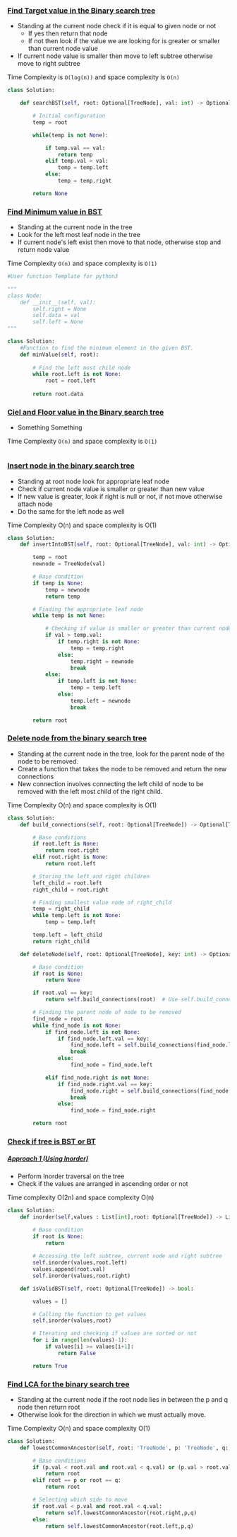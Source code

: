 
### [Find Target value in the Binary search tree](https://leetcode.com/problems/search-in-a-binary-search-tree/)

- Standing at the current node check if it is equal to given node or not
	- If yes then return that node
	- If not then look if the value we are looking for is greater or smaller than current node value
- If current node value is smaller then move to left subtree otherwise move to right subtree

Time Complexity is `O(log(n))` and space complexity is `O(n)`
```python
class Solution:

    def searchBST(self, root: Optional[TreeNode], val: int) -> Optional[TreeNode]:

        # Initial configuration
        temp = root

        while(temp is not None):

            if temp.val == val:
                return temp
            elif temp.val > val:
                temp = temp.left
            else:
                temp = temp.right

        return None
```


### [Find Minimum value in BST](https://www.geeksforgeeks.org/problems/minimum-element-in-bst/1)

- Standing at the current node in the tree
- Look for the left most leaf node in the tree
- If current node's left exist then move to that node, otherwise stop and return node value

Time Complexity `O(n)` and space complexity is `O(1)`

```python
#User function Template for python3

"""
class Node:
    def __init__(self, val):
        self.right = None
        self.data = val
        self.left = None
"""

class Solution:
    #Function to find the minimum element in the given BST.
    def minValue(self, root):
        
        # Find the left most child node
        while root.left is not None:
            root = root.left
            
        return root.data
```


### [Ciel and Floor value in the Binary search tree]()

- Something Something

Time Complexity `O(n)` and space complexity is `O(1)`

```python

```


### [Insert node in the binary search tree](https://leetcode.com/problems/insert-into-a-binary-search-tree/description/)

- Standing at root node look for appropriate leaf node
- Check if current node value is smaller or greater than new value
- If new value is greater, look if right is null or not, if not move otherwise attach node
- Do the same for the left node as well

Time Complexity O(n) and space complexity is O(1)

```python
class Solution:
    def insertIntoBST(self, root: Optional[TreeNode], val: int) -> Optional[TreeNode]:

        temp = root
        newnode = TreeNode(val)

        # Base condition
        if temp is None:
            temp = newnode
            return temp

        # Finding the appropriate leaf node
        while temp is not None:

            # Checking if value is smaller or greater than current node
            if val > temp.val:
                if temp.right is not None:
                    temp = temp.right
                else:
                    temp.right = newnode
                    break
            else:
                if temp.left is not None:
                    temp = temp.left
                else:
                    temp.left = newnode
                    break

        return root
```

### [Delete node from the binary search tree](https://leetcode.com/problems/delete-node-in-a-bst/)

- Standing at the current node in the tree, look for the parent node of the node to be removed.
- Create a function that takes the node to be removed and return the new connections
- New connection involves connecting the left child of node to be removed with the left most child of the right child.

Time Complexity O(n) and space complexity is O(1)

```python
class Solution:
    def build_connections(self, root: Optional[TreeNode]) -> Optional[TreeNode]:

        # Base conditions
        if root.left is None:
            return root.right
        elif root.right is None:
            return root.left

        # Storing the left and right children
        left_child = root.left
        right_child = root.right

        # Finding smallest value node of right_child
        temp = right_child
        while temp.left is not None:
            temp = temp.left

        temp.left = left_child
        return right_child

    def deleteNode(self, root: Optional[TreeNode], key: int) -> Optional[TreeNode]:

        # Base condition
        if root is None:
            return None

        if root.val == key:
            return self.build_connections(root)  # Use self.build_connections here

        # Finding the parent node of node to be removed
        find_node = root
        while find_node is not None:
            if find_node.left is not None:
                if find_node.left.val == key:
                    find_node.left = self.build_connections(find_node.left)
                    break
                else:
                    find_node = find_node.left

            elif find_node.right is not None:
                if find_node.right.val == key:
                    find_node.right = self.build_connections(find_node.right)  
                    break
                else:
                    find_node = find_node.right

        return root
```


### [Check if tree is BST or BT](https://leetcode.com/problems/validate-binary-search-tree/description/)


##### [Approach 1 (Using Inorder)](#)

- Perform Inorder traversal on the tree 
- Check if the values are arranged in ascending order or not

Time complexity O(2n) and space complexity O(n)

```python
class Solution:
    def inorder(self,values : List[int],root: Optional[TreeNode]) -> List[int]:

        # Base condition
        if root is None:
            return
        
        # Accessing the left subtree, current node and right subtree
        self.inorder(values,root.left)
        values.append(root.val)
        self.inorder(values,root.right)

    def isValidBST(self, root: Optional[TreeNode]) -> bool:

        values = []

        # Calling the function to get values
        self.inorder(values,root)

        # Iterating and checking if values are sorted or not
        for i in range(len(values)-1):
            if values[i] >= values[i+1]:
                return False

        return True
```

### [Find LCA for the binary search tree](https://leetcode.com/problems/lowest-common-ancestor-of-a-binary-search-tree/)

- Standing at the current node if the root node lies in between the p and q node then return root
- Otherwise look for the direction in which we must actually move.

Time Complexity O(n) and space complexity O(1)

```python
class Solution:
    def lowestCommonAncestor(self, root: 'TreeNode', p: 'TreeNode', q: 'TreeNode') -> 'TreeNode':

        # Base conditions
        if (p.val < root.val and root.val < q.val) or (p.val > root.val and root.val > q.val):
            return root
        elif root == p or root == q:
            return root

        # Selecting which side to move
        if root.val < p.val and root.val < q.val:
            return self.lowestCommonAncestor(root.right,p,q)
        else:
            return self.lowestCommonAncestor(root.left,p,q)
```